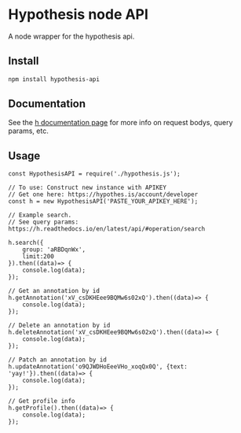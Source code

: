 # Hypothesis node API
A node wrapper for the hypothesis api.

## Install

```bash
npm install hypothesis-api
```

## Documentation
See the [h documentation page](https://h.readthedocs.io/en/latest/api/#) for more info on request bodys, query params, etc.

## Usage
```
const HypothesisAPI = require('./hypothesis.js');

// To use: Construct new instance with APIKEY
// Get one here: https://hypothes.is/account/developer
const h = new HypothesisAPI('PASTE_YOUR_APIKEY_HERE');

// Example search.
// See query params: https://h.readthedocs.io/en/latest/api/#operation/search

h.search({
    group: 'aRBDqnWx',
    limit:200
}).then((data)=> {
    console.log(data);
});

// Get an annotation by id
h.getAnnotation('xV_csDKHEee9BQMw6s02xQ').then((data)=> {
    console.log(data);
});

// Delete an annotation by id
h.deleteAnnotation('xV_csDKHEee9BQMw6s02xQ').then((data)=> {
    console.log(data);
});

// Patch an annotation by id
h.updateAnnotation('o9QJWDHoEeeVHo_xoqQx0Q', {text: 'yay!'}).then((data)=> {
    console.log(data);
});

// Get profile info
h.getProfile().then((data)=> {
    console.log(data);
});

```




